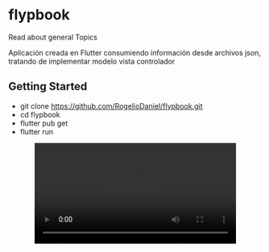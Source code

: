 # flypbook

Read about general Topics

Aplicación creada en Flutter consumiendo información desde archivos json, tratando de implementar modelo vista controlador
## Getting Started

- git clone https://github.com/RogelioDaniel/flypbook.git
- cd flypbook
- flutter pub get
- flutter run

<div align="center">
  <video src="https://github.com/RogelioDaniel/flypbook/assets/55957565/e08a7216-304c-4b47-a548-2313c8ebadbb" width="400" />
</div>







